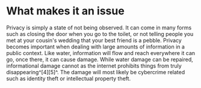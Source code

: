 # What makes it an issue

Privacy is simply a state of not being observed. It can come in many forms such as closing the door when you go to the toilet, or not telling people you met at your cousin's wedding that your best friend is a pebble. Privacy becomes important when dealing with large amounts of information in a public context. Like water, information will flow and reach everywhere it can go, once there, it can cause damage. While water damage can be repaired, informational damage cannot as the internet prohibits things from truly disappearing^[4][5]^. The damage will most likely be cybercrime related such as identity theft or intellectual property theft.
